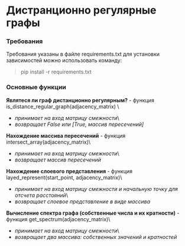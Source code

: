 # Дистранционно регулярные графы
### Требования
Требования указаны в файле requirements.txt
для установки зависимостей можно использовать команду: 
> pip install -r requirements.txt
### Основные функции
**Являтеся ли граф дистанционно регулярным?** - функция is_distance_regular_graph(adjacency_matrix) \
- *принимает на вход матрицу смежности*\
- *возвращает False или [True, массив пересечений]* 

**Нахождение массива пересечений** - функция intersect_array(adjacency_matrix)\
- *принимает на вход матрицу смежности*\
- *возвращает массив пересечений*

**Нахождение слоевого представления** - функция layed_represent(start_point, adjacency_matrix)\
- *принимает на вход матрицу смежности и начальную точку для отсчета расстояний*\
- *возвращает слоевое представление в виде массива*

**Вычисление спектра графа (собственные числа и их кратности)** - функция get_spectrum(adjacency_matrix)\
- *принимает на вход матрицу смежности*\
- *возвращает два массива: собственных значений и кратностей*